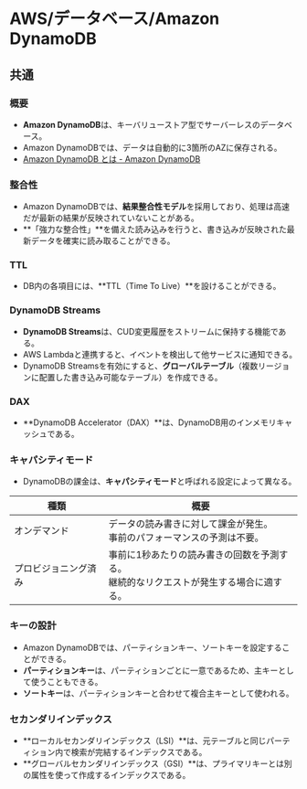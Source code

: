 # AWS/データベース/Amazon DynamoDB

## 共通

### 概要

- **Amazon DynamoDB**は、キーバリューストア型でサーバーレスのデータベース。
- Amazon DynamoDBでは、データは自動的に3箇所のAZに保存される。
- [Amazon DynamoDB とは - Amazon DynamoDB](https://docs.aws.amazon.com/ja_jp/amazondynamodb/latest/developerguide/Introduction.html)

### 整合性

- Amazon DynamoDBでは、**結果整合性モデル**を採用しており、処理は高速だが最新の結果が反映されていないことがある。
- **「強力な整合性」**を備えた読み込みを行うと、書き込みが反映された最新データを確実に読み取ることができる。

### TTL

- DB内の各項目には、**TTL（Time To Live）**を設けることができる。

### DynamoDB Streams

- **DynamoDB Streams**は、CUD変更履歴をストリームに保持する機能である。
- AWS Lambdaと連携すると、イベントを検出して他サービスに通知できる。
- DynamoDB Streamsを有効にすると、**グローバルテーブル**（複数リージョンに配置した書き込み可能なテーブル）を作成できる。

### DAX

- **DynamoDB Accelerator（DAX）**は、DynamoDB用のインメモリキャッシュである。

### キャパシティモード

- DynamoDBの課金は、**キャパシティモード**と呼ばれる設定によって異なる。

| 種類                 | 概要                                                         |
| -------------------- | ------------------------------------------------------------ |
| オンデマンド         | データの読み書きに対して課金が発生。<br />事前のパフォーマンスの予測は不要。 |
| プロビジョニング済み | 事前に1秒あたりの読み書きの回数を予測する。<br />継続的なリクエストが発生する場合に適する。 |

### キーの設計

- Amazon DynamoDBでは、パーティションキー、ソートキーを設定することができる。
- **パーティションキー**は、パーティションごとに一意であるため、主キーとして使うこともできる。
- **ソートキー**は、パーティションキーと合わせて複合主キーとして使われる。

### セカンダリインデックス

- **ローカルセカンダリインデックス（LSI）**は、元テーブルと同じパーティション内で検索が完結するインデックスである。
- **グローバルセカンダリインデックス（GSI）**は、プライマリキーとは別の属性を使って作成するインデックスである。
